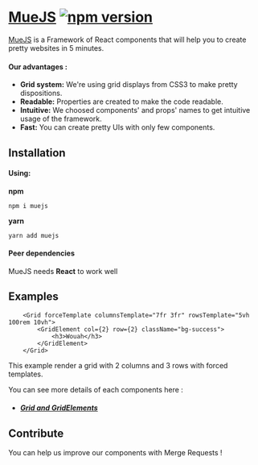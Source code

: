 # [MueJS](https://cobelt.github.io/muejs) [![npm version](https://img.shields.io/npm/v/muejs.svg?style=flat)](https://www.npmjs.com/package/muejs)

[MueJS](https://cobelt.github.io/muejs) is a Framework of React components that will help you to create pretty websites in 5 minutes.

#### Our advantages :
<ul>
    <li><strong>Grid system:</strong> We're using grid displays from CSS3 to make pretty dispositions.</li>
    <li><strong>Readable:</strong> Properties are created to make the code readable.</li>
    <li><strong>Intuitive:</strong> We choosed components' and props' names to get intuitive usage of the framework.</li>
    <li><strong>Fast:</strong> You can create pretty UIs with only few components.</li>
</ul>

## Installation
#### Using:
**npm**
```
npm i muejs
```
**yarn**
```
yarn add muejs
```

#### Peer dependencies
MueJS needs **React** to work well

## Examples
```JSX
    <Grid forceTemplate columnsTemplate="7fr 3fr" rowsTemplate="5vh 100rem 10vh">
        <GridElement col={2} row={2} className="bg-success">
            <h3>Wouah</h3>
        </GridElement>
    </Grid>
```
This example render a grid with 2 columns and 3 rows with forced templates.

You can see more details of each components here :

- ##### [Grid and GridElements](./docs/grid.md)

## Contribute
You can help us improve our components with Merge Requests !
